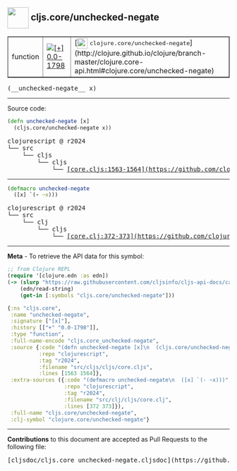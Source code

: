 ## <img width="48px" valign="middle" src="http://i.imgur.com/Hi20huC.png"> cljs.core/unchecked-negate

 <table border="1">
<tr>

<td>function</td>
<td><a href="https://github.com/cljsinfo/cljs-api-docs/tree/0.0-1798"><img valign="middle" alt="[+] 0.0-1798" src="https://img.shields.io/badge/+-0.0--1798-lightgrey.svg"></a> </td>
<td>
[<img height="24px" valign="middle" src="http://i.imgur.com/1GjPKvB.png"> <samp>clojure.core/unchecked-negate</samp>](http://clojure.github.io/clojure/branch-master/clojure.core-api.html#clojure.core/unchecked-negate)
</td>
</tr>
</table>

 <samp>
(__unchecked-negate__ x)<br>
</samp>

---





Source code:

```clj
(defn unchecked-negate [x]
  (cljs.core/unchecked-negate x))
```

 <pre>
clojurescript @ r2024
└── src
    └── cljs
        └── cljs
            └── <ins>[core.cljs:1563-1564](https://github.com/clojure/clojurescript/blob/r2024/src/cljs/cljs/core.cljs#L1563-L1564)</ins>
</pre>


---

```clj
(defmacro unchecked-negate
  ([x] `(- ~x)))
```

 <pre>
clojurescript @ r2024
└── src
    └── clj
        └── cljs
            └── <ins>[core.clj:372-373](https://github.com/clojure/clojurescript/blob/r2024/src/clj/cljs/core.clj#L372-L373)</ins>
</pre>

---

__Meta__ - To retrieve the API data for this symbol:

```clj
;; from Clojure REPL
(require '[clojure.edn :as edn])
(-> (slurp "https://raw.githubusercontent.com/cljsinfo/cljs-api-docs/catalog/cljs-api.edn")
    (edn/read-string)
    (get-in [:symbols "cljs.core/unchecked-negate"]))
```

```clj
{:ns "cljs.core",
 :name "unchecked-negate",
 :signature ["[x]"],
 :history [["+" "0.0-1798"]],
 :type "function",
 :full-name-encode "cljs.core_unchecked-negate",
 :source {:code "(defn unchecked-negate [x]\n  (cljs.core/unchecked-negate x))",
          :repo "clojurescript",
          :tag "r2024",
          :filename "src/cljs/cljs/core.cljs",
          :lines [1563 1564]},
 :extra-sources ({:code "(defmacro unchecked-negate\n  ([x] `(- ~x)))",
                  :repo "clojurescript",
                  :tag "r2024",
                  :filename "src/clj/cljs/core.clj",
                  :lines [372 373]}),
 :full-name "cljs.core/unchecked-negate",
 :clj-symbol "clojure.core/unchecked-negate"}

```

---

__Contributions__ to this document are accepted as Pull Requests to the following file:

 <pre>
[cljsdoc/cljs.core_unchecked-negate.cljsdoc](https://github.com/cljsinfo/cljs-api-docs/blob/master/cljsdoc/cljs.core_unchecked-negate.cljsdoc)
</pre>


